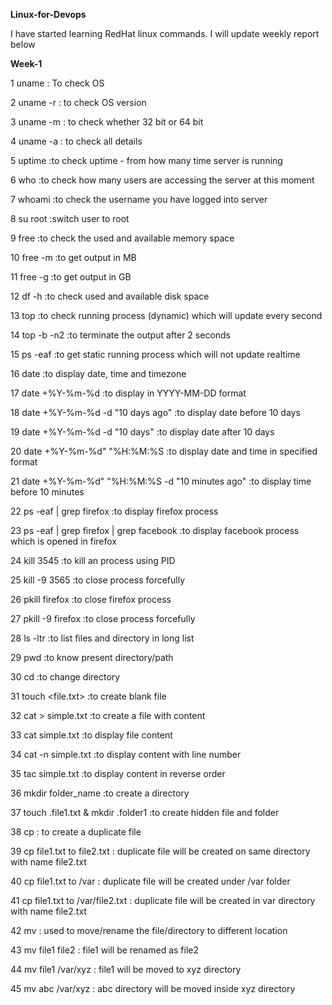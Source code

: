 **Linux-for-Devops**

I have started learning RedHat linux commands. I will update weekly report below

**Week-1**

1 uname : To check OS

2 uname -r : to check OS version

3 uname -m : to check whether 32 bit or 64 bit

4 uname -a : to check all details

5 uptime :to check uptime - from how many time server is running

6 who :to check how many users are accessing the server at this moment

7 whoami :to check the username you have logged into server

8 su root :switch user to root

9 free :to check the used and available memory space

10 free -m :to get output in MB

11 free -g :to get output in GB

12 df -h :to check used and available disk space

13 top :to check running process (dynamic) which will update every second

14 top -b -n2 :to terminate the output after 2 seconds

15 ps -eaf :to get static running process which will not update realtime

16 date :to display date, time and timezone

17 date +%Y-%m-%d :to display in YYYY-MM-DD format

18 date +%Y-%m-%d -d "10 days ago" :to display date before 10 days

19 date +%Y-%m-%d -d "10 days" :to display date after 10 days

20 date +%Y-%m-%d" "%H:%M:%S :to display date and time in specified format

21 date +%Y-%m-%d" "%H:%M:%S -d "10 minutes ago" :to display time before 10 minutes

22 ps -eaf | grep firefox :to display firefox process

23 ps -eaf | grep firefox | grep facebook :to display facebook process which is opened in firefox

24 kill 3545 :to kill an process using PID

25 kill -9 3565 :to close process forcefully

26 pkill firefox :to close firefox process

27 pkill -9 firefox :to close process forcefully

28 ls -ltr :to list files and directory in long list

29 pwd :to know present directory/path

30 cd :to change directory

31 touch <file.txt> :to create blank file

32 cat > simple.txt :to create a file with content

33 cat simple.txt :to display file content

34 cat -n simple.txt :to display content with line number

35 tac simple.txt :to display content in reverse order

36 mkdir folder_name :to create a directory

37 touch .file1.txt & mkdir .folder1 :to create hidden file and folder

38 cp : to create a duplicate file

39 cp file1.txt to file2.txt : duplicate file will be created on same directory with name file2.txt

40 cp file1.txt to /var : duplicate file will be created under /var folder

41 cp file1.txt to /var/file2.txt : duplicate file will be created in var directory with name file2.txt

42 mv : used to move/rename the file/directory to different location

43 mv file1 file2 : file1 will be renamed as file2

44 mv file1 /var/xyz : file1 will be moved to xyz directory

45 mv abc /var/xyz : abc directory will be moved inside xyz directory
